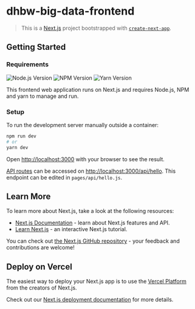 # dhbw-big-data-frontend

> This is a [Next.js](https://nextjs.org/) project bootstrapped with [`create-next-app`](https://github.com/vercel/next.js/tree/canary/packages/create-next-app).

## Getting Started

### Requirements
![Node.js Version][nodejs-image]
![NPM Version][npm-image]
![Yarn Version][yarn-image]

This frontend web application runs on Next.js and requires Node.js, NPM and yarn to manage and run.

### Setup

To run the development server manually outside a container:

```bash
npm run dev
# or
yarn dev
```

Open [http://localhost:3000](http://localhost:3000) with your browser to see the result.

[API routes](https://nextjs.org/docs/api-routes/introduction) can be accessed on [http://localhost:3000/api/hello](http://localhost:3000/api/hello). This endpoint can be edited in `pages/api/hello.js`.
## Learn More

To learn more about Next.js, take a look at the following resources:

- [Next.js Documentation](https://nextjs.org/docs) - learn about Next.js features and API.
- [Learn Next.js](https://nextjs.org/learn) - an interactive Next.js tutorial.

You can check out [the Next.js GitHub repository](https://github.com/vercel/next.js/) - your feedback and contributions are welcome!

## Deploy on Vercel

The easiest way to deploy your Next.js app is to use the [Vercel Platform](https://vercel.com/new?utm_medium=default-template&filter=next.js&utm_source=create-next-app&utm_campaign=create-next-app-readme) from the creators of Next.js.

Check out our [Next.js deployment documentation](https://nextjs.org/docs/deployment) for more details.

<!-- Image definitions -->
[nodejs-image]: https://img.shields.io/badge/Node.js-~15.9.0-darkgreen?style=flat-square&logo=node.js
[npm-image]: https://img.shields.io/badge/npm-^7.5.3-darkred?style=flat-square&logo=npm
[yarn-image]: https://img.shields.io/badge/yarn-^1.22.10-blue?style=flat-square&logo=yarn
